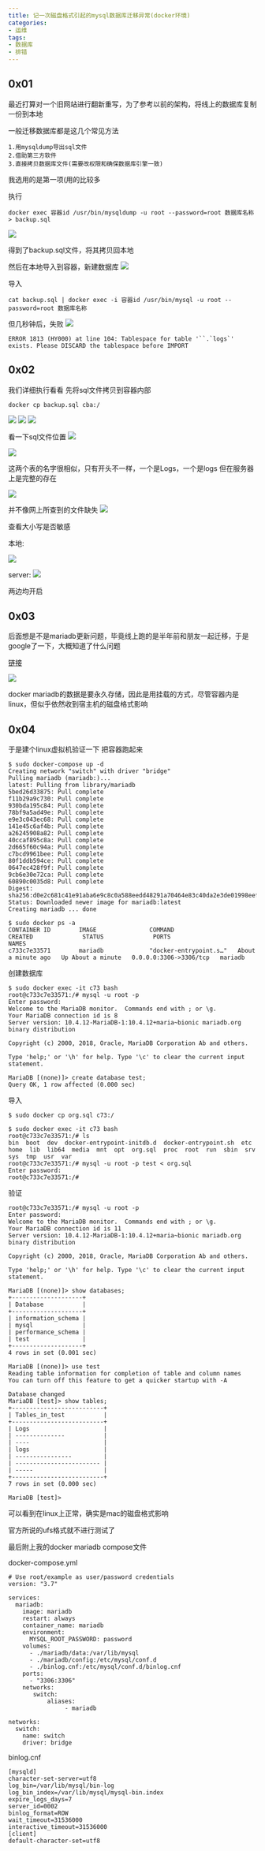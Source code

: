 ```yaml
---
title: 记一次磁盘格式引起的mysql数据库迁移异常(docker环境)
categories:
- 运维 
tags:
- 数据库
- 排错
---
```


<!-- more --> 

## 0x01

最近打算对一个旧网站进行翻新重写，为了参考以前的架构，将线上的数据库复制一份到本地

一般迁移数据库都是这几个常见方法
```
1.用mysqldump导出sql文件
2.借助第三方软件
3.直接拷贝数据库文件(需要改权限和确保数据库引擎一致)
```
我选用的是第一项(用的比较多

执行
```
docker exec 容器id /usr/bin/mysqldump -u root --password=root 数据库名称 > backup.sql
```
![](./1.png)

得到了backup.sql文件，将其拷贝回本地

然后在本地导入到容器，新建数据库
![](./2.png)

导入
```
cat backup.sql | docker exec -i 容器id /usr/bin/mysql -u root --password=root 数据库名称
```
但几秒钟后，失败
![](./3.png)
```
ERROR 1813 (HY000) at line 104: Tablespace for table '``.`logs`' exists. Please DISCARD the tablespace before IMPORT
```

## 0x02

我们详细执行看看
先将sql文件拷贝到容器内部
```
docker cp backup.sql cba:/
```
![](./4.png)
![](./5.png)
![](./6.png)

看一下sql文件位置
![](./7.png)

![](./8.png)

这两个表的名字很相似，只有开头不一样，一个是Logs，一个是logs
但在服务器上是完整的存在

![](./9.png)

并不像网上所查到的文件缺失
![](./10.png)

查看大小写是否敏感

本地:

![](./11.png)

server:
![](./12.png)

两边均开启

## 0x03

后面想是不是mariadb更新问题，毕竟线上跑的是半年前和朋友一起迁移，于是google了一下，大概知道了什么问题

[链接](https://mariadb.com/kb/en/identifier-case-sensitivity/)

![](./13.png)

docker mariadb的数据是要永久存储，因此是用挂载的方式，尽管容器内是linux，但似乎依然收到宿主机的磁盘格式影响

## 0x04

于是建个linux虚拟机验证一下
把容器跑起来
```
$ sudo docker-compose up -d
Creating network "switch" with driver "bridge"
Pulling mariadb (mariadb:)...
latest: Pulling from library/mariadb
5bed26d33875: Pull complete
f11b29a9c730: Pull complete
930bda195c84: Pull complete
78bf9a5ad49e: Pull complete
e9e3c043ec68: Pull complete
141e45c6af4b: Pull complete
a26245908a82: Pull complete
40ccaf895c8a: Pull complete
2d665f60c94a: Pull complete
c7bcd9961bee: Pull complete
80f1ddb594ce: Pull complete
0647ec428f9f: Pull complete
9cb6e30e72ca: Pull complete
60890c0035d8: Pull complete
Digest: sha256:d0e2c681c41e91aba6e9c8c0a588eedd48291a70464e83c40da2e3de01998eef
Status: Downloaded newer image for mariadb:latest
Creating mariadb ... done

$ sudo docker ps -a
CONTAINER ID        IMAGE               COMMAND                  CREATED              STATUS              PORTS                    NAMES
c733c7e33571        mariadb             "docker-entrypoint.s…"   About a minute ago   Up About a minute   0.0.0.0:3306->3306/tcp   mariadb
```

创建数据库
```
$ sudo docker exec -it c73 bash
root@c733c7e33571:/# mysql -u root -p
Enter password:
Welcome to the MariaDB monitor.  Commands end with ; or \g.
Your MariaDB connection id is 8
Server version: 10.4.12-MariaDB-1:10.4.12+maria~bionic mariadb.org binary distribution

Copyright (c) 2000, 2018, Oracle, MariaDB Corporation Ab and others.

Type 'help;' or '\h' for help. Type '\c' to clear the current input statement.

MariaDB [(none)]> create database test;
Query OK, 1 row affected (0.000 sec)
```

导入
```
$ sudo docker cp org.sql c73:/

$ sudo docker exec -it c73 bash
root@c733c7e33571:/# ls
bin  boot  dev  docker-entrypoint-initdb.d  docker-entrypoint.sh  etc  home  lib  lib64  media  mnt  opt  org.sql  proc  root  run  sbin  srv  sys  tmp  usr  var
root@c733c7e33571:/# mysql -u root -p test < org.sql
Enter password:
root@c733c7e33571:/#
```

验证
```
root@c733c7e33571:/# mysql -u root -p
Enter password:
Welcome to the MariaDB monitor.  Commands end with ; or \g.
Your MariaDB connection id is 11
Server version: 10.4.12-MariaDB-1:10.4.12+maria~bionic mariadb.org binary distribution

Copyright (c) 2000, 2018, Oracle, MariaDB Corporation Ab and others.

Type 'help;' or '\h' for help. Type '\c' to clear the current input statement.

MariaDB [(none)]> show databases;
+--------------------+
| Database           |
+--------------------+
| information_schema |
| mysql              |
| performance_schema |
| test               |
+--------------------+
4 rows in set (0.001 sec)

MariaDB [(none)]> use test
Reading table information for completion of table and column names
You can turn off this feature to get a quicker startup with -A

Database changed
MariaDB [test]> show tables;
+--------------------------+
| Tables_in_test           |
+--------------------------+
| Logs                     |
| --------------           |
| ----                     |
| logs                     |
| ----------------         |
| ------------------------ |
| -----                    |
+--------------------------+
7 rows in set (0.000 sec)

MariaDB [test]>
```
可以看到在linux上正常，确实是mac的磁盘格式影响

官方所说的ufs格式就不进行测试了

最后附上我的docker mariadb compose文件

docker-compose.yml
```
# Use root/example as user/password credentials
version: "3.7"

services:
  mariadb:
    image: mariadb
    restart: always
    container_name: mariadb
    environment:
      MYSQL_ROOT_PASSWORD: password
    volumes:
      - ./mariadb/data:/var/lib/mysql
      - ./mariadb/config:/etc/mysql/conf.d
      - ./binlog.cnf:/etc/mysql/conf.d/binlog.cnf
    ports:
      - "3306:3306"
    networks:
       switch:
           aliases: 
                - mariadb

networks:
  switch:
    name: switch
    driver: bridge
```

binlog.cnf
```
[mysqld]
character-set-server=utf8
log_bin=/var/lib/mysql/bin-log
log_bin_index=/var/lib/mysql/mysql-bin.index
expire_logs_days=7
server_id=0002
binlog_format=ROW
wait_timeout=31536000
interactive_timeout=31536000
[client]
default-character-set=utf8
```